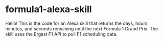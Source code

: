# formula1-alexa-skill
Hello!
This is the code for an Alexa skill that returns the days, hours, minutes, and seconds remaining until the next Formula 1 Grand Prix. The skill uses the Ergast F1 API to pull F1 scheduling data.
